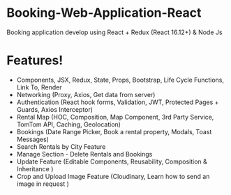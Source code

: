 # Booking-Web-Application-React
Booking application develop using React + Redux (React 16.12+) &amp; Node Js

# Features!
 - Components, JSX, Redux, State, Props, Bootstrap, Life Cycle Functions, Link To, Render
 - Networking (Proxy, Axios, Get data from server)
 - Authentication (React hook forms, Validation, JWT, Protected Pages + Guards, Axios Interceptor)
 - Rental Map (HOC, Composition, Map Component, 3rd Party Service, TomTom API, Caching, Geolocation)
 - Bookings (Date Range Picker, Book a rental property, Modals, Toast Messages)
 - Search Rentals by City Feature
 - Manage Section - Delete Rentals and Bookings
 - Update Feature (Editable Components, Reusability, Composition & Inheritance )
 - Crop and Upload Image Feature (Cloudinary, Learn how to send an image in request )
